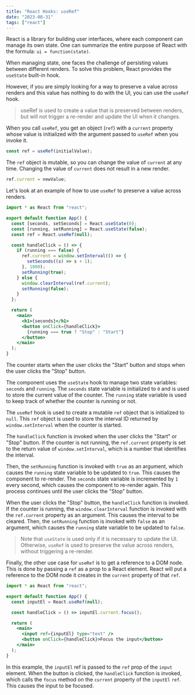 ```yaml
---
title: "React Hooks: useRef"
date: "2023-08-31"
tags: ["react"]
---
```


React is a library for building user interfaces, where each component can manage its own state. One can summarize the entire purpose of React with the formula: `ui = function(state)`.

When managing state, one faces the challenge of persisting values between different renders. To solve this problem, React provides the `useState` built-in hook.

However, if you are simply looking for a way to preserve a value across renders and this value has nothing to do with the UI, you can use the `useRef` hook.

> useRef is used to create a value that is preserved between renders, but will not trigger a re-render and update the UI when it changes.

When you call `useRef`, you get an object (`ref`) with a `current` property whose value is initialized with the argument passed to `useRef` when you invoke it.

```jsx
const ref = useRef(initialValue);
```

The `ref` object is mutable, so you can change the value of `current` at any time. Changing the value of `current` does not result in a new render.

```jsx
ref.current = newValue;
```

Let's look at an example of how to use `useRef` to preserve a value across renders.

```jsx
import * as React from "react";

export default function App() {
  const [seconds, setSeconds] = React.useState(0);
  const [running, setRunning] = React.useState(false);
  const ref = React.useRef(null);

  const handleClick = () => {
    if (running === false) {
      ref.current = window.setInterval(() => {
        setSeconds((s) => s + 1);
      }, 1000);
      setRunning(true);
    } else {
      window.clearInterval(ref.current);
      setRunning(false);
    }
  };

  return (
    <main>
      <h1>{seconds}</h1>
      <button onClick={handleClick}>
        {running === true ? "Stop" : "Start"}
      </button>
    </main>
  );
}
```

The counter starts when the user clicks the "Start" button and stops when the user clicks the "Stop" button.

The component uses the `useState` hook to manage two state variables: `seconds` and `running`. The `seconds` state variable is initialized to `0` and is used to store the current value of the counter. The `running` state variable is used to keep track of whether the counter is running or not.

The `useRef` hook is used to create a mutable `ref` object that is initialized to `null`. This `ref` object is used to store the interval ID returned by `window.setInterval` when the counter is started.

The `handleClick` function is invoked when the user clicks the "Start" or "Stop" button. If the counter is not running, the `ref.current` property is set to the return value of `window.setInterval`, which is a number that identifies the interval.

Then, the `setRunning` function is invoked with `true` as an argument, which causes the `running` state variable to be updated to `true`. This causes the component to re-render. The `seconds` state variable is incremented by `1` every second, which causes the component to re-render again. This process continues until the user clicks the "Stop" button.

When the user clicks the "Stop" button, the `handleClick` function is invoked. If the counter is running, the `window.clearInterval` function is invoked with the `ref.current` property as an argument. This causes the interval to be cleared. Then, the `setRunning` function is invoked with `false` as an argument, which causes the `running` state variable to be updated to `false`.

> Note that `useState` is used only if it is necessary to update the UI. Otherwise, `useRef` is used to preserve the value across renders, without triggering a re-render.

Finally, the other use case for `useRef` is to get a reference to a DOM node. This is done by passing a `ref` as a prop to a React element. React will put a reference to the DOM node it creates in the `current` property of that `ref`.

```jsx
import * as React from "react";

export default function App() {
  const inputEl = React.useRef(null);

  const handleClick = () => inputEl.current.focus();

  return (
    <main>
      <input ref={inputEl} type="text" />
      <button onClick={handleClick}>Focus the input</button>
    </main>
  );
}
```

In this example, the `inputEl` ref is passed to the `ref` prop of the `input` element. When the button is clicked, the `handleClick` function is invoked, which calls the `focus` method on the `current` property of the `inputEl` `ref`. This causes the input to be focused.
